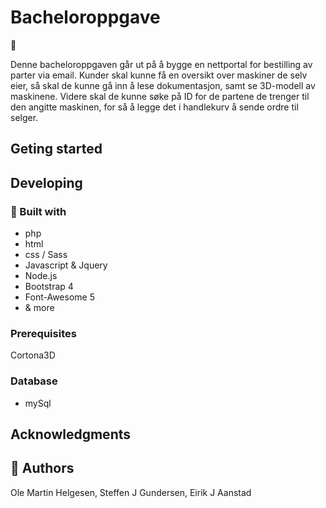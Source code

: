 # Bacheloroppgave
:poop:

Denne bacheloroppgaven går ut på å bygge en nettportal for bestilling av parter via email. Kunder skal kunne få en oversikt over maskiner de selv eier, så skal de kunne gå inn å lese dokumentasjon, samt se 3D-modell av maskinene. Videre skal de kunne søke på ID for de partene de trenger til den angitte maskinen, for så å legge det i handlekurv å sende ordre til selger.

## Geting started

## Developing
### :wrench: Built with
* php
* html
* css / Sass
* Javascript & Jquery
* Node.js
* Bootstrap 4
* Font-Awesome 5
*  & more

### Prerequisites
Cortona3D

### Database
* mySql

## Acknowledgments

## :bust_in_silhouette: Authors
Ole Martin Helgesen,
Steffen J Gundersen,
Eirik J Aanstad
